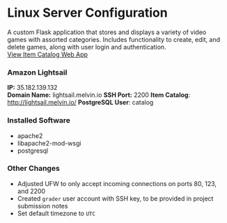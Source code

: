 # Linux Server Configuration 
A custom Flask application that stores and displays a variety of video games with assorted categories. Includes functionality to create, edit, and delete games, along with user login and authentication.  
[View Item Catalog Web App](http://lightsail.melvin.io/)  

### Amazon Lightsail
**IP:** 35.182.139.132  
**Domain Name:** lightsail.melvin.io
**SSH Port:** 2200
**Item Catalog**: http://lightsail.melvin.io/
**PostgreSQL User**: catalog

### Installed Software
* apache2
* libapache2-mod-wsgi
* postgresql

### Other Changes
* Adjusted UFW to only accept incoming connections on ports 80, 123, and 2200
* Created `grader` user account with SSH key, to be provided in project submission notes
* Set default timezone to `UTC`

